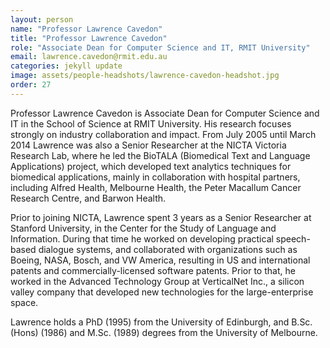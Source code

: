 ```yaml
---
layout: person
name: "Professor Lawrence Cavedon"
title: "Professor Lawrence Cavedon"
role: "Associate Dean for Computer Science and IT, RMIT University"
email: lawrence.cavedon@rmit.edu.au
categories: jekyll update
image: assets/people-headshots/lawrence-cavedon-headshot.jpg
order: 27
---
```

Professor Lawrence Cavedon is Associate Dean for Computer Science and IT in the School of Science at RMIT University. His research focuses strongly on industry collaboration and impact.  From July 2005 until March 2014 Lawrence was also a Senior Researcher at the NICTA Victoria Research Lab, where he led the BioTALA (Biomedical Text and Language Applications) project, which developed text analytics techniques for biomedical applications, mainly in collaboration with hospital partners, including Alfred Health, Melbourne Health, the Peter Macallum Cancer Research Centre, and Barwon Health.

Prior to joining NICTA, Lawrence spent 3 years as a Senior Researcher at Stanford University, in the Center for the Study of Language and Information. During that time he worked on developing practical speech-based dialogue systems, and collaborated with organizations such as Boeing, NASA, Bosch, and VW America, resulting in US and international patents and commercially-licensed software patents. Prior to that, he worked in the Advanced Technology Group at VerticalNet Inc., a silicon valley company that developed new technologies for the large-enterprise space.

Lawrence holds a PhD (1995) from the University of Edinburgh, and B.Sc. (Hons) (1986) and M.Sc. (1989) degrees from the University of Melbourne.
